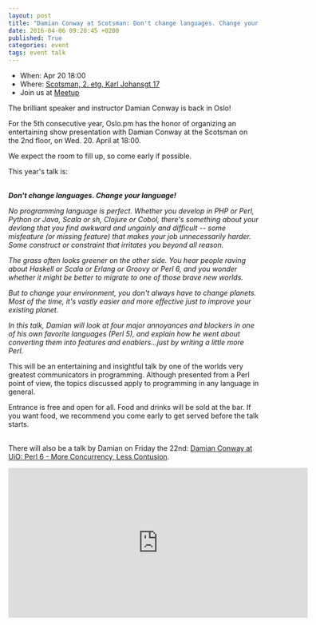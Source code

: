 ```yaml
---
layout: post
title: "Damian Conway at Scotsman: Don't change languages. Change your language!"
date: 2016-04-06 09:20:45 +0200
published: True
categories: event
tags: event talk
---
```


* When: Apr 20 18:00
* Where: [Scotsman, 2. etg, Karl Johansgt 17](https://maps.google.com/maps?f=q&hl=en&q=Karl+Johansgt+17%2C+Oslo%2C+no)
* Join us at [Meetup](https://www.meetup.com/Oslo-pm/events/230165754/)

The brilliant speaker and instructor Damian Conway is back in Oslo!

For the 5th consecutive year, Oslo.pm has the honor of organizing an entertaining show presentation with Damian Conway at the Scotsman on the 2nd floor, on Wed. 20. April at 18:00.

We expect the room to fill up, so come early if possible.

This year&#39;s talk is:

<br><b><i>Don&#39;t change languages. Change your language!</i></b>

<i>No programming language is perfect. Whether you develop in PHP or Perl, Python or Java, Scala or sh, Clojure or Cobol, there&#39;s something about your devlang that you find awkward and ungainly and difficult -- some misfeature (or missing feature) that makes your job unnecessarily harder. Some construct or constraint that irritates you beyond all reason.</i>

<i>The grass often looks greener on the other side. You hear people raving about Haskell or Scala or Erlang or Groovy or Perl 6, and you wonder whether it might be better to migrate to one of those brave new worlds.</i>

<i>But to change your environment, you don&#39;t always have to change planets. Most of the time, it&#39;s vastly easier and more effective just to improve your existing planet.</i>

<i>In this talk, Damian will look at four major annoyances and blockers in one of his own favorite languages (Perl 5), and explain how he went about converting them into features and enablers...just by writing a little more Perl.</i>

This will be an entertaining and insightful talk by one of the worlds very greatest communicators in programming. Although presented from a Perl point of view, the topics discussed apply to programming in any language in general.

Entrance is free and open for all. Food and drinks will be sold at the bar. If you want food, we recommend you come early to get served before the talk starts.

<br>There will also be a talk by Damian on Friday the 22nd: <a href="http://www.meetup.com/Oslo-pm/events/230167281/">Damian Conway at UiO: Perl 6 - More Concurrency, Less Contusion</a>.

<iframe class="google-maps" src="https://www.google.com/maps/embed/v1/place?q=q=Karl+Johansgt+17%2C+Oslo%2C+no&key=AIzaSyASIjsQVcDWLnkdszZ-yw13Qcs-iFk8Q4Y" width="600" height="300" frameborder="0" allowfullscreen></iframe>
